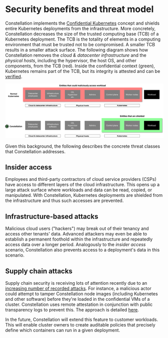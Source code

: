 # Security benefits and threat model

Constellation implements the [Confidential Kubernetes](confidential-kubernetes.md) concept and shields entire Kubernetes deployments from the infrastructure. More concretely, Constellation decreases the size of the trusted computing base (TCB) of a Kubernetes deployment. The TCB is the totality of elements in a computing environment that must be trusted not to be compromised. A smaller TCB results in a smaller attack surface. The following diagram shows how Constellation removes the *cloud & datacenter infrastructure* and the *physical hosts*, including the hypervisor, the host OS, and other components, from the TCB (red). Inside the confidential context (green), Kubernetes remains part of the TCB, but its integrity is attested and can be [verified](../workflows/verify-cluster.md).

![TCB comparison](../_media/tcb.svg)

Given this background, the following describes the concrete threat classes that Constellation addresses.

## Insider access

Employees and third-party contractors of cloud service providers (CSPs) have access to different layers of the cloud infrastructure.
This opens up a large attack surface where workloads and data can be read, copied, or manipulated. With Constellation, Kubernetes deployments are shielded from the infrastructure and thus such accesses are prevented.

## Infrastructure-based attacks

Malicious cloud users ("hackers") may break out of their tenancy and access other tenants' data. Advanced attackers may even be able to establish a permanent foothold within the infrastructure and repeatedly access data over a longer period. Analogously to the *insider access* scenario, Constellation also prevents access to a deployment's data in this scenario.

## Supply chain attacks

Supply chain security is receiving lots of attention recently due to an [increasing number of recorded attacks](https://www.enisa.europa.eu/news/enisa-news/understanding-the-increase-in-supply-chain-security-attacks). For instance, a malicious actor could attempt to tamper Constellation node images (including Kubernetes and other software) before they're loaded in the confidential VMs of a cluster. Constellation uses remote attestation in conjunction with public transparency logs to prevent this. The approach is detailed [here](../architecture/attestation.md). 

In the future, Constellation will extend this feature to customer workloads. This will enable cluster owners to create auditable policies that precisely define which containers can run in a given deployment.

